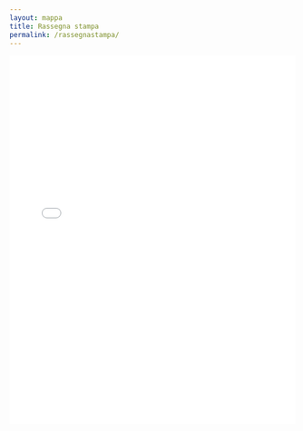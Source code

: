 ```yaml
---
layout: mappa
title: Rassegna stampa
permalink: /rassegnastampa/
---
```


<iframe src='//cdn.knightlab.com/libs/timeline3/latest/embed/index.html?source=1ceZXZEYkvExfbxPxipYipb-5FDrqA-Yh9QYlFaMsV4o&font=Default&lang=it&hash_bookmark=true&initial_zoom=2&height=650' width='100%' height='650' frameborder='0'></iframe>

